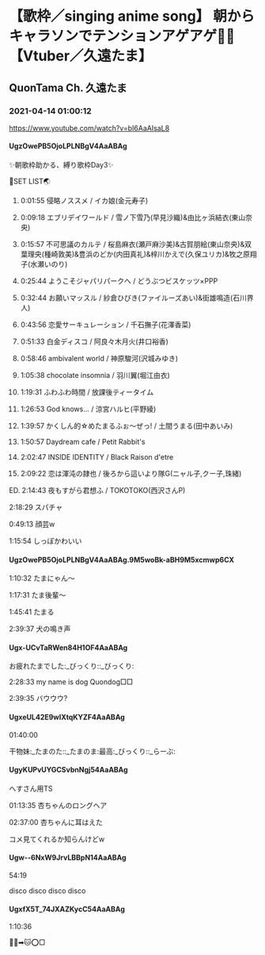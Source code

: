 # 【歌枠／singing anime song】 朝からキャラソンでテンションアゲアゲ🧚‍♀️【Vtuber／久遠たま】

## QuonTama Ch. 久遠たま

### 2021-04-14 01:00:12

https://www.youtube.com/watch?v=bI6AaAIsaL8

#### UgzOwePB5OjoLPLNBgV4AaABAg

✨朝歌枠助かる、縛り歌枠Day3✨



🥚SET LIST🌏



01. 0:01:55 侵略ノススメ / イカ娘(金元寿子)

02. 0:09:18  エブリデイワールド / 雪ノ下雪乃(早見沙織)&由比ヶ浜結衣(東山奈央)

03. 0:15:57 不可思議のカルテ / 桜島麻衣(瀬戸麻沙美)&古賀朋絵(東山奈央)&双葉理央(種崎敦美)&豊浜のどか(内田真礼)&梓川かえで(久保ユリカ)&牧之原翔子(水瀬いのり)

04. 0:25:44 ようこそジャパリパークへ / どうぶつビスケッツ×PPP

05. 0:32:44 お願いマッスル / 紗倉ひびき(ファイルーズあい)&街雄鳴造(石川界人)

06. 0:43:56 恋愛サーキュレーション / 千石撫子(花澤香菜)

07. 0:51:33 白金ディスコ / 阿良々木月火(井口裕香)

08. 0:58:46 ambivalent world / 神原駿河(沢城みゆき)

09. 1:05:38 chocolate insomnia / 羽川翼(堀江由衣)

10. 1:19:31 ふわふわ時間 / 放課後ティータイム

11. 1:26:53 God knows... / 涼宮ハルヒ(平野綾)

12. 1:39:57 かくしん的☆めたまるふぉ〜ぜっ! / 土間うまる(田中あいみ)

13. 1:50:57 Daydream cafe / Petit Rabbit's

15. 2:02:47 INSIDE IDENTITY / Black Raison d'etre

16. 2:09:22 恋は渾沌の隷也 / 後ろから這いより隊G(ニャル子,クー子,珠緒)

ED. 2:14:43 夜もすがら君想ふ / TOKOTOKO(西沢さんP) 



2:18:29 スパチャ



0:49:13 顔芸w

1:15:54 しっぽかわいい



#### UgzOwePB5OjoLPLNBgV4AaABAg.9M5woBk-aBH9M5xcmwp6CX

1:10:32 たまにゃん～

1:17:31 たま後輩～

1:45:41 たまる

2:39:37 犬の鳴き声



#### Ugx-UCvTaRWen84H1OF4AaABAg

お疲れたまでした:_びっくり::_びっくり:

2:28:33 my name is dog   Quondog□□

2:39:35 バウウウ?



#### UgxeUL42E9wIXtqKYZF4AaABAg

01:40:00

干物妹:_たまのた::_たまのま:最高:_びっくり::_らーぶ:



#### UgyKUPvUYGCSvbnNgj54AaABAg

へすさん用TS

01:13:35 杏ちゃんのロングヘア

02:37:00 杏ちゃんに耳はえた

コメ見てくれるか知らんけどw



#### Ugw--6NxW9JrvLBBpN14AaABAg

54:19

disco disco disco disco



#### UgxfX5T_74JXAZKycC54AaABAg

1:10:36

🐶❌➡🐱⭕□

